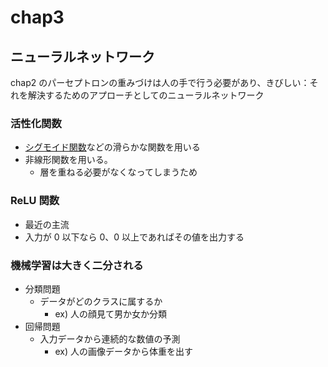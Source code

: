 # chap3

## ニューラルネットワーク

chap2 のパーセプトロンの重みづけは人の手で行う必要があり、きびしい：それを解決するためのアプローチとしてのニューラルネットワーク

### 活性化関数

- [シグモイド関数](https://ja.wikipedia.org/wiki/%E3%82%B7%E3%82%B0%E3%83%A2%E3%82%A4%E3%83%89%E9%96%A2%E6%95%B0)などの滑らかな関数を用いる
- 非線形関数を用いる。
  - 層を重ねる必要がなくなってしまうため

### ReLU 関数

- 最近の主流
- 入力が 0 以下なら 0、0 以上であればその値を出力する

### 機械学習は大きく二分される

- 分類問題
  - データがどのクラスに属するか
    - ex) 人の顔見て男か女か分類
- 回帰問題
  - 入力データから連続的な数値の予測
    - ex) 人の画像データから体重を出す
